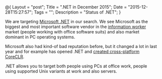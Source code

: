 @{
    Layout = "post";
    Title = ".NET in December 2015";
    Date = "2015-12-28T15:27:57";
    Tags = "";
    Description = "Status of .NET";
}

We are targeting [Microsoft .NET][dotnet] in our search. We see Microsoft as the biggest and most important software vendor in the [information worker][informationworker] market (people working with office software suits) and also market dominant in PC operating systems. 

Microsoft also had kind-of bad reputation before, but it changed a lot in last year and for example has opened .NET and [created cross-platform][introducingcoreclr] [CoreCLR][coreclr].

.NET allows you to target both people using PCs at office work, people using supported Unix variants at work and also servers.

[dotnet]: https://www.microsoft.com/net
[coreclr]: http://dotnet.github.io/
[introducingcoreclr]: http://blogs.msdn.com/b/dotnet/archive/2014/12/04/introducing-net-core.aspx
[informationworker]: http://www.infogineering.net/information-worker-skills.htm
